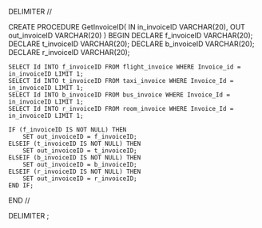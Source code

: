 DELIMITER //

CREATE PROCEDURE GetInvoiceID(
    IN in_invoiceID VARCHAR(20),
    OUT out_invoiceID VARCHAR(20)
)
BEGIN
    DECLARE f_invoiceID VARCHAR(20);
    DECLARE t_invoiceID VARCHAR(20);
    DECLARE b_invoiceID VARCHAR(20);
    DECLARE r_invoiceID VARCHAR(20);

    SELECT Id INTO f_invoiceID FROM flight_invoice WHERE Invoice_id = in_invoiceID LIMIT 1;
    SELECT Id INTO t_invoiceID FROM taxi_invoice WHERE Invoice_Id = in_invoiceID LIMIT 1;
    SELECT Id INTO b_invoiceID FROM bus_invoice WHERE Invoice_Id = in_invoiceID LIMIT 1;
    SELECT Id INTO r_invoiceID FROM room_invoice WHERE Invoice_Id = in_invoiceID LIMIT 1;

    IF (f_invoiceID IS NOT NULL) THEN
        SET out_invoiceID = f_invoiceID;
    ELSEIF (t_invoiceID IS NOT NULL) THEN
        SET out_invoiceID = t_invoiceID;
    ELSEIF (b_invoiceID IS NOT NULL) THEN
        SET out_invoiceID = b_invoiceID;
    ELSEIF (r_invoiceID IS NOT NULL) THEN
        SET out_invoiceID = r_invoiceID;
    END IF;
END //

DELIMITER ;